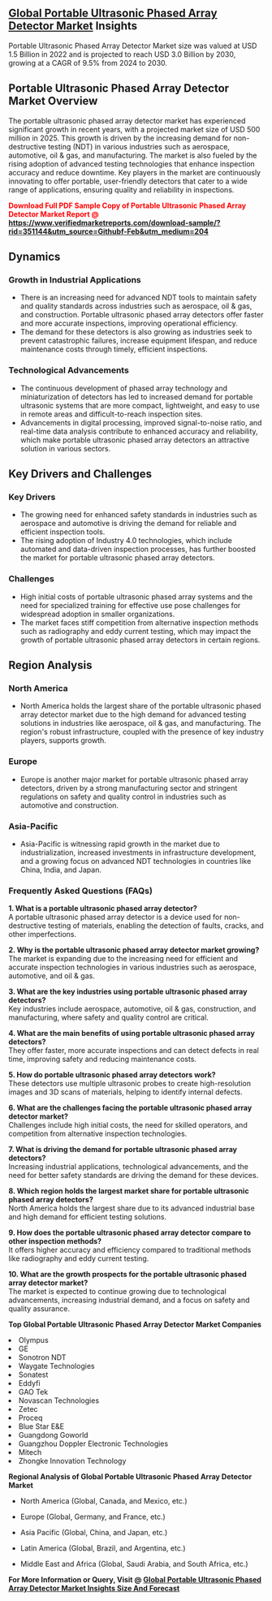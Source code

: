 <h2><a href="https://www.verifiedmarketreports.com/download-sample/?rid=351144&amp;utm_source=Githubf&amp;utm_medium=204" target="_blank">Global Portable Ultrasonic Phased Array Detector Market</a> Insights</h2><p>Portable Ultrasonic Phased Array Detector Market size was valued at USD 1.5 Billion in 2022 and is projected to reach USD 3.0 Billion by 2030, growing at a CAGR of 9.5% from 2024 to 2030.</p><p> <h2>Portable Ultrasonic Phased Array Detector Market Overview</h2> <p>The portable ultrasonic phased array detector market has experienced significant growth in recent years, with a projected market size of USD 500 million in 2025. This growth is driven by the increasing demand for non-destructive testing (NDT) in various industries such as aerospace, automotive, oil & gas, and manufacturing. The market is also fueled by the rising adoption of advanced testing technologies that enhance inspection accuracy and reduce downtime. Key players in the market are continuously innovating to offer portable, user-friendly detectors that cater to a wide range of applications, ensuring quality and reliability in inspections.</p> <p><strong><p><span class=""><span style="color: #ff0000;"><strong>Download Full PDF Sample Copy of Portable Ultrasonic Phased Array Detector Market Report</strong> @ </span><a href="https://www.verifiedmarketreports.com/download-sample/?rid=351144&amp;utm_source=Githubf-Feb&amp;utm_medium=204" target="_blank">https://www.verifiedmarketreports.com/download-sample/?rid=351144&amp;utm_source=Githubf-Feb&amp;utm_medium=204</a></span></p></strong></p> <h2>Dynamics</h2> <h3>Growth in Industrial Applications</h3> <ul> <li>There is an increasing need for advanced NDT tools to maintain safety and quality standards across industries such as aerospace, oil & gas, and construction. Portable ultrasonic phased array detectors offer faster and more accurate inspections, improving operational efficiency.</li> <li>The demand for these detectors is also growing as industries seek to prevent catastrophic failures, increase equipment lifespan, and reduce maintenance costs through timely, efficient inspections.</li> </ul> <h3>Technological Advancements</h3> <ul> <li>The continuous development of phased array technology and miniaturization of detectors has led to increased demand for portable ultrasonic systems that are more compact, lightweight, and easy to use in remote areas and difficult-to-reach inspection sites.</li> <li>Advancements in digital processing, improved signal-to-noise ratio, and real-time data analysis contribute to enhanced accuracy and reliability, which make portable ultrasonic phased array detectors an attractive solution in various sectors.</li> </ul> <h2>Key Drivers and Challenges</h2> <h3>Key Drivers</h3> <ul> <li>The growing need for enhanced safety standards in industries such as aerospace and automotive is driving the demand for reliable and efficient inspection tools.</li> <li>The rising adoption of Industry 4.0 technologies, which include automated and data-driven inspection processes, has further boosted the market for portable ultrasonic phased array detectors.</li> </ul> <h3>Challenges</h3> <ul> <li>High initial costs of portable ultrasonic phased array systems and the need for specialized training for effective use pose challenges for widespread adoption in smaller organizations.</li> <li>The market faces stiff competition from alternative inspection methods such as radiography and eddy current testing, which may impact the growth of portable ultrasonic phased array detectors in certain regions.</li> </ul> <h2>Region Analysis</h2> <h3>North America</h3> <ul> <li>North America holds the largest share of the portable ultrasonic phased array detector market due to the high demand for advanced testing solutions in industries like aerospace, oil & gas, and manufacturing. The region's robust infrastructure, coupled with the presence of key industry players, supports growth.</li> </ul> <h3>Europe</h3> <ul> <li>Europe is another major market for portable ultrasonic phased array detectors, driven by a strong manufacturing sector and stringent regulations on safety and quality control in industries such as automotive and construction.</li> </ul> <h3>Asia-Pacific</h3> <ul> <li>Asia-Pacific is witnessing rapid growth in the market due to industrialization, increased investments in infrastructure development, and a growing focus on advanced NDT technologies in countries like China, India, and Japan.</li> </ul> <h3>Frequently Asked Questions (FAQs)</h3> <p><strong>1. What is a portable ultrasonic phased array detector?</strong><br> A portable ultrasonic phased array detector is a device used for non-destructive testing of materials, enabling the detection of faults, cracks, and other imperfections.</p> <p><strong>2. Why is the portable ultrasonic phased array detector market growing?</strong><br> The market is expanding due to the increasing need for efficient and accurate inspection technologies in various industries such as aerospace, automotive, and oil & gas.</p> <p><strong>3. What are the key industries using portable ultrasonic phased array detectors?</strong><br> Key industries include aerospace, automotive, oil & gas, construction, and manufacturing, where safety and quality control are critical.</p> <p><strong>4. What are the main benefits of using portable ultrasonic phased array detectors?</strong><br> They offer faster, more accurate inspections and can detect defects in real time, improving safety and reducing maintenance costs.</p> <p><strong>5. How do portable ultrasonic phased array detectors work?</strong><br> These detectors use multiple ultrasonic probes to create high-resolution images and 3D scans of materials, helping to identify internal defects.</p> <p><strong>6. What are the challenges facing the portable ultrasonic phased array detector market?</strong><br> Challenges include high initial costs, the need for skilled operators, and competition from alternative inspection technologies.</p> <p><strong>7. What is driving the demand for portable ultrasonic phased array detectors?</strong><br> Increasing industrial applications, technological advancements, and the need for better safety standards are driving the demand for these devices.</p> <p><strong>8. Which region holds the largest market share for portable ultrasonic phased array detectors?</strong><br> North America holds the largest share due to its advanced industrial base and high demand for efficient testing solutions.</p> <p><strong>9. How does the portable ultrasonic phased array detector compare to other inspection methods?</strong><br> It offers higher accuracy and efficiency compared to traditional methods like radiography and eddy current testing.</p> <p><strong>10. What are the growth prospects for the portable ultrasonic phased array detector market?</strong><br> The market is expected to continue growing due to technological advancements, increasing industrial demand, and a focus on safety and quality assurance.</p> </p><p><strong>Top Global Portable Ultrasonic Phased Array Detector Market Companies</strong></p><div data-test-id=""><p><li>Olympus</li><li> GE</li><li> Sonotron NDT</li><li> Waygate Technologies</li><li> Sonatest</li><li> Eddyfi</li><li> GAO Tek</li><li> Novascan Technologies</li><li> Zetec</li><li> Proceq</li><li> Blue Star E&E</li><li> Guangdong Goworld</li><li> Guangzhou Doppler Electronic Technologies</li><li> Mitech</li><li> Zhongke Innovation Technology</li></p><div><strong>Regional Analysis of&nbsp;Global Portable Ultrasonic Phased Array Detector Market</strong></div><ul><li dir="ltr"><p dir="ltr">North America&nbsp;(Global, Canada, and Mexico, etc.)</p></li><li dir="ltr"><p dir="ltr">Europe (Global, Germany, and France, etc.)</p></li><li dir="ltr"><p dir="ltr">Asia Pacific&nbsp;(Global, China, and Japan, etc.)</p></li><li dir="ltr"><p dir="ltr">Latin America&nbsp;(Global, Brazil, and Argentina, etc.)</p></li><li dir="ltr">Middle East and Africa&nbsp;(Global, Saudi Arabia, and South Africa, etc.)</li></ul><p><strong>For More Information or Query, Visit @&nbsp;</strong><strong><a href="https://www.verifiedmarketreports.com/product/portable-ultrasonic-phased-array-detector-market/?utm_source=Githubf&amp;utm_medium=204" target="_blank">Global Portable Ultrasonic Phased Array Detector Market Insights Size And Forecast</a></strong></p></div>
